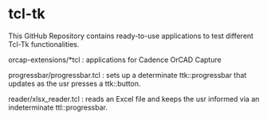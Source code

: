 # tcl-tk
This GitHub Repository contains ready-to-use applications to test different Tcl-Tk functionalities.

orcap-extensions/*tcl : applications for Cadence OrCAD Capture

progressbar/progressbar.tcl : sets up a determinate ttk::progressbar that updates as the usr presses a ttk::button. 

reader/xlsx_reader.tcl : reads an Excel file and keeps the usr informed via an indeterminate ttl::progressbar.
